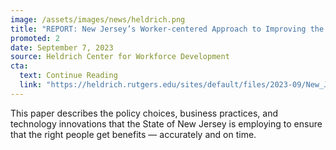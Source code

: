 ```yaml
---
image: /assets/images/news/heldrich.png
title: "REPORT: New Jersey’s Worker-centered Approach to Improving the Administration of Unemployment Insurance"
promoted: 2
date: September 7, 2023
source: Heldrich Center for Workforce Development
cta:
  text: Continue Reading
  link: "https://heldrich.rutgers.edu/sites/default/files/2023-09/New_Jersey%E2%80%99s_Worker-centered_Approach_to_Improving_the_Administration_of_Unemployment_Insurance.pdf"
---
```


This paper describes the policy choices, business practices, and technology innovations that the State of New Jersey is employing to ensure that the right people get benefits — accurately and on time.